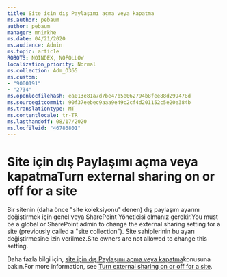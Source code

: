 ```yaml
---
title: Site için dış Paylaşımı açma veya kapatma
ms.author: pebaum
author: pebaum
manager: mnirkhe
ms.date: 04/21/2020
ms.audience: Admin
ms.topic: article
ROBOTS: NOINDEX, NOFOLLOW
localization_priority: Normal
ms.collection: Adm_O365
ms.custom:
- "9000191"
- "2734"
ms.openlocfilehash: ea013e81a7d7be47b5e062794b8fee88d299478d
ms.sourcegitcommit: 90f37eebec9aaa9e49c2cf4d201152c5e20e384b
ms.translationtype: MT
ms.contentlocale: tr-TR
ms.lasthandoff: 08/17/2020
ms.locfileid: "46786801"
---
```

# <a name="turn-external-sharing-on-or-off-for-a-site"></a><span data-ttu-id="98009-102">Site için dış Paylaşımı açma veya kapatma</span><span class="sxs-lookup"><span data-stu-id="98009-102">Turn external sharing on or off for a site</span></span>

<span data-ttu-id="98009-103">Bir sitenin (daha önce "site koleksiyonu" denen) dış paylaşım ayarını değiştirmek için genel veya SharePoint Yöneticisi olmanız gerekir.</span><span class="sxs-lookup"><span data-stu-id="98009-103">You must be a global or SharePoint admin to change the external sharing setting for a site (previously called a "site collection").</span></span> <span data-ttu-id="98009-104">Site sahiplerinin bu ayarı değiştirmesine izin verilmez.</span><span class="sxs-lookup"><span data-stu-id="98009-104">Site owners are not allowed to change this setting.</span></span> 

<span data-ttu-id="98009-105">Daha fazla bilgi için, [site için dış Paylaşımı açma veya kapatma](https://docs.microsoft.com/sharepoint/change-external-sharing-site)konusuna bakın.</span><span class="sxs-lookup"><span data-stu-id="98009-105">For more information, see [Turn external sharing on or off for a site](https://docs.microsoft.com/sharepoint/change-external-sharing-site).</span></span>
